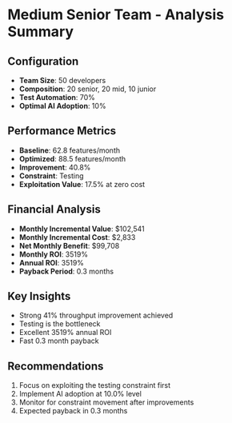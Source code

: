 # Medium Senior Team - Analysis Summary

## Configuration
- **Team Size**: 50 developers
- **Composition**: 20 senior, 20 mid, 10 junior
- **Test Automation**: 70%
- **Optimal AI Adoption**: 10%

## Performance Metrics
- **Baseline**: 62.8 features/month
- **Optimized**: 88.5 features/month
- **Improvement**: 40.8%
- **Constraint**: Testing
- **Exploitation Value**: 17.5% at zero cost

## Financial Analysis
- **Monthly Incremental Value**: $102,541
- **Monthly Incremental Cost**: $2,833
- **Net Monthly Benefit**: $99,708
- **Monthly ROI**: 3519%
- **Annual ROI**: 3519%
- **Payback Period**: 0.3 months

## Key Insights
- Strong 41% throughput improvement achieved
- Testing is the bottleneck
- Excellent 3519% annual ROI
- Fast 0.3 month payback

## Recommendations
1. Focus on exploiting the testing constraint first
2. Implement AI adoption at 10.0% level
3. Monitor for constraint movement after improvements
4. Expected payback in 0.3 months
